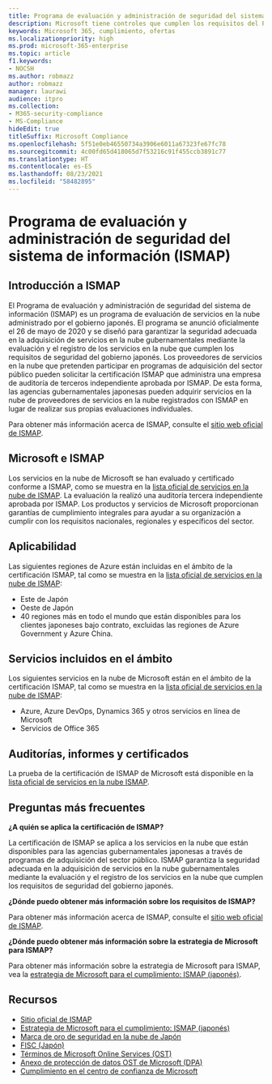 ```yaml
---
title: Programa de evaluación y administración de seguridad del sistema de información (ISMAP)
description: Microsoft tiene controles que cumplen los requisitos del Programa de evaluación y administración de seguridad del sistema de información (ISMAP).
keywords: Microsoft 365, cumplimiento, ofertas
ms.localizationpriority: high
ms.prod: microsoft-365-enterprise
ms.topic: article
f1.keywords:
- NOCSH
ms.author: robmazz
author: robmazz
manager: laurawi
audience: itpro
ms.collection:
- M365-security-compliance
- MS-Compliance
hideEdit: true
titleSuffix: Microsoft Compliance
ms.openlocfilehash: 5f51e0eb46550734a3906e6011a67323fe67fc78
ms.sourcegitcommit: 4c00fd65d418065d7f53216c91f455ccb3891c77
ms.translationtype: HT
ms.contentlocale: es-ES
ms.lasthandoff: 08/23/2021
ms.locfileid: "58482895"
---
```

# <a name="information-system-security-management-and-assessment-program-ismap"></a>Programa de evaluación y administración de seguridad del sistema de información (ISMAP)

## <a name="ismap-overview"></a>Introducción a ISMAP

El Programa de evaluación y administración de seguridad del sistema de información (ISMAP) es un programa de evaluación de servicios en la nube administrado por el gobierno japonés. El programa se anunció oficialmente el 26 de mayo de 2020 y se diseñó para garantizar la seguridad adecuada en la adquisición de servicios en la nube gubernamentales mediante la evaluación y el registro de los servicios en la nube que cumplen los requisitos de seguridad del gobierno japonés. Los proveedores de servicios en la nube que pretenden participar en programas de adquisición del sector público pueden solicitar la certificación ISMAP que administra una empresa de auditoría de terceros independiente aprobada por ISMAP. De esta forma, las agencias gubernamentales japonesas pueden adquirir servicios en la nube de proveedores de servicios en la nube registrados con ISMAP en lugar de realizar sus propias evaluaciones individuales.

Para obtener más información acerca de ISMAP, consulte el [sitio web oficial de ISMAP](https://www.ismap.go.jp/csm).

## <a name="microsoft-and-ismap"></a>Microsoft e ISMAP

Los servicios en la nube de Microsoft se han evaluado y certificado conforme a ISMAP, como se muestra en la [lista oficial de servicios en la nube de ISMAP](https://www.ismap.go.jp/csm?id=cloud_service_list). La evaluación la realizó una auditoría tercera independiente aprobada por ISMAP. Los productos y servicios de Microsoft proporcionan garantías de cumplimiento integrales para ayudar a su organización a cumplir con los requisitos nacionales, regionales y específicos del sector.

## <a name="applicability"></a>Aplicabilidad

Las siguientes regiones de Azure están incluidas en el ámbito de la certificación ISMAP, tal como se muestra en la [lista oficial de servicios en la nube de ISMAP](https://www.ismap.go.jp/csm?id=cloud_service_list):

- Este de Japón
- Oeste de Japón
- 40 regiones más en todo el mundo que están disponibles para los clientes japoneses bajo contrato, excluidas las regiones de Azure Government y Azure China.

## <a name="services-in-scope"></a>Servicios incluidos en el ámbito

Los siguientes servicios en la nube de Microsoft están en el ámbito de la certificación ISMAP, tal como se muestra en la [lista oficial de servicios en la nube de ISMAP](https://www.ismap.go.jp/csm?id=cloud_service_list):

- Azure, Azure DevOps, Dynamics 365 y otros servicios en línea de Microsoft
- Servicios de Office 365

## <a name="audit-reports-and-certificates"></a>Auditorías, informes y certificados

La prueba de la certificación de ISMAP de Microsoft está disponible en la [lista oficial de servicios en la nube ISMAP](https://www.ismap.go.jp/csm?id=cloud_service_list).

## <a name="frequently-asked-questions"></a>Preguntas más frecuentes

**¿A quién se aplica la certificación de ISMAP?**

La certificación de ISMAP se aplica a los servicios en la nube que están disponibles para las agencias gubernamentales japonesas a través de programas de adquisición del sector público. ISMAP garantiza la seguridad adecuada en la adquisición de servicios en la nube gubernamentales mediante la evaluación y el registro de los servicios en la nube que cumplen los requisitos de seguridad del gobierno japonés.

**¿Dónde puedo obtener más información sobre los requisitos de ISMAP?**

Para obtener más información acerca de ISMAP, consulte el [sitio web oficial de ISMAP](https://www.ismap.go.jp/csm).

**¿Dónde puedo obtener más información sobre la estrategia de Microsoft para ISMAP?**

Para obtener más información sobre la estrategia de Microsoft para ISMAP, vea la [estrategia de Microsoft para el cumplimiento: ISMAP (japonés)](https://www.microsoft.com/ja-jp/mscorp/legal/compliance?activetab=service%3aprimaryr7).

## <a name="resources"></a>Recursos

- [Sitio oficial de ISMAP](https://www.ismap.go.jp/csm)
- [Estrategia de Microsoft para el cumplimiento: ISMAP (japonés)](https://www.microsoft.com/ja-jp/mscorp/legal/compliance?activetab=service%3aprimaryr7)
- [Marca de oro de seguridad en la nube de Japón](offering-cs-mark-gold-japan.md)
- [FISC (Japón)](offering-fisc-japan.md)
- [Términos de Microsoft Online Services (OST)](https://aka.ms/Online-Services-Terms)
- [Anexo de protección de datos OST de Microsoft (DPA)](https://aka.ms/DPA)
- [Cumplimiento en el centro de confianza de Microsoft ](https://www.microsoft.com/trust-center/compliance/compliance-overview)
